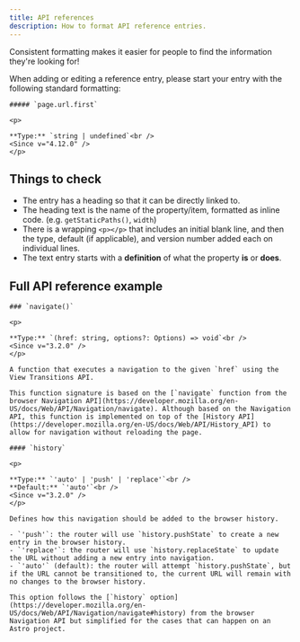 ```yaml
---
title: API references
description: How to format API reference entries.
---
```

Consistent formatting makes it easier for people to find the information they're looking for!

When adding or editing a reference entry, please start your entry with the following standard formatting:

```astro
##### `page.url.first`

<p>

**Type:** `string | undefined`<br />
<Since v="4.12.0" />
</p>
```

## Things to check

- The entry has a heading so that it can be directly linked to.
- The heading text is the name of the property/item, formatted as inline code. (e.g. `getStaticPaths()`, `width`)
- There is a wrapping `<p></p>` that includes an initial blank line, and then the type, default (if applicable), and version number added each on individual lines.
- The text entry starts with a **definition** of what the property **is** or **does**.

## Full API reference example

```astro wrap
### `navigate()`

<p>

**Type:** `(href: string, options?: Options) => void`<br />
<Since v="3.2.0" />
</p>

A function that executes a navigation to the given `href` using the View Transitions API.

This function signature is based on the [`navigate` function from the browser Navigation API](https://developer.mozilla.org/en-US/docs/Web/API/Navigation/navigate). Although based on the Navigation API, this function is implemented on top of the [History API](https://developer.mozilla.org/en-US/docs/Web/API/History_API) to allow for navigation without reloading the page.

#### `history`

<p>

**Type:** `'auto' | 'push' | 'replace'`<br />
**Default:** `'auto'`<br />
<Since v="3.2.0" />
</p>

Defines how this navigation should be added to the browser history.

- `'push'`: the router will use `history.pushState` to create a new entry in the browser history.
- `'replace'`: the router will use `history.replaceState` to update the URL without adding a new entry into navigation.
- `'auto'` (default): the router will attempt `history.pushState`, but if the URL cannot be transitioned to, the current URL will remain with no changes to the browser history.

This option follows the [`history` option](https://developer.mozilla.org/en-US/docs/Web/API/Navigation/navigate#history) from the browser Navigation API but simplified for the cases that can happen on an Astro project.
```
